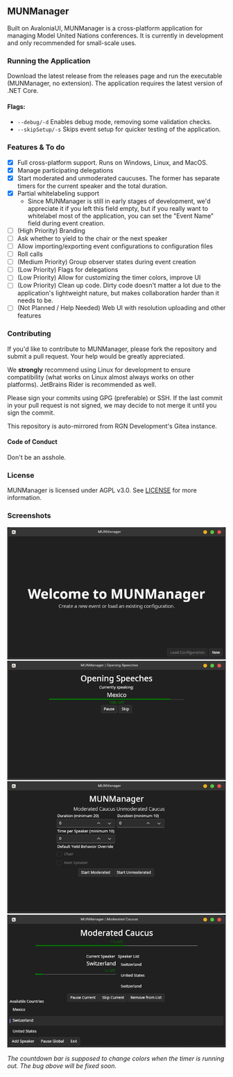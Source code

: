 ## MUNManager
Built on AvaloniaUI, MUNManager is a cross-platform application for managing Model United Nations conferences. It is currently in development and only recommended for small-scale uses.

### Running the Application
Download the latest release from the releases page and run the executable (MUNManager, no extension).
The application requires the latest version of .NET Core.

#### Flags:
- `--debug/-d` Enables debug mode, removing some validation checks.
- `--skipSetup/-s` Skips event setup for quicker testing of the application.

### Features & To do
- [x] Full cross-platform support. Runs on Windows, Linux, and MacOS.
- [x] Manage participating delegations
- [x] Start moderated and unmoderated caucuses. The former has separate timers for the current speaker and the total duration.
- [x] Partial whitelabeling support
    - Since MUNManager is still in early stages of development, we'd appreciate it if you left this field empty, but if you really want to whitelabel most of the application, you can set the "Event Name" field during event creation.
- [ ] (High Priority) Branding
- [ ] Ask whether to yield to the chair or the next speaker
- [ ] Allow importing/exporting event configurations to configuration files
- [ ] Roll calls
- [ ] (Medium Priority) Group observer states during event creation
- [ ] (Low Priority) Flags for delegations
- [ ] (Low Priority) Allow for customizing the timer colors, improve UI
- [ ] (Low Priority) Clean up code. Dirty code doesn't matter a lot due to the application's lightweight nature, but makes collaboration harder than it needs to be.
- [ ] (Not Planned / Help Needed) Web UI with resolution uploading and other features

### Contributing
If you'd like to contribute to MUNManager, please fork the repository and submit a pull request. Your help would be greatly appreciated.

We **strongly** recommend using Linux for development to ensure compatibility (what works on Linux almost always works on other platforms). JetBrains Rider is recommended as well.

Please sign your commits using GPG (preferable) or SSH. If the last commit in your pull request is not signed, we may decide to not merge it until you sign the commit.

This repository is auto-mirrored from RGN Development's Gitea instance.

#### Code of Conduct
Don't be an asshole.

### License
MUNManager is licensed under AGPL v3.0. See [LICENSE](LICENSE) for more information.

### Screenshots
<img src="Assets/README/Screenshots/Welcome.jpg">
<img src="Assets/README/Screenshots/OpeningSpeeches.jpg">
<img src="Assets/README/Screenshots/Home.jpg">
<img src="Assets/README/Screenshots/ModeratedCaucus.jpg">

*The countdown bar is supposed to change colors when the timer is running out. The bug above will be fixed soon.*